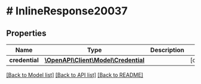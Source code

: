 # # InlineResponse20037

## Properties

Name | Type | Description | Notes
------------ | ------------- | ------------- | -------------
**credential** | [**\OpenAPI\Client\Model\Credential**](Credential.md) |  | [optional]

[[Back to Model list]](../../README.md#models) [[Back to API list]](../../README.md#endpoints) [[Back to README]](../../README.md)
